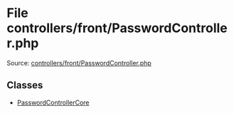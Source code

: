 File controllers/front/PasswordController.php
=========

Source: [controllers/front/PasswordController.php](https://github.com/PrestaShop/PrestaShop/blob/1.5.0.3/controllers/front/PasswordController.php)


Classes
-------

* [PasswordControllerCore](class.PasswordControllerCore.md)

